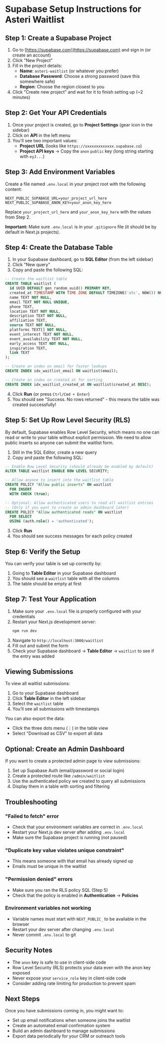 # Supabase Setup Instructions for Asteri Waitlist

## Step 1: Create a Supabase Project

1. Go to [https://supabase.com](https://supabase.com) and sign in (or create an account)
2. Click "New Project"
3. Fill in the project details:
   - **Name**: `asteri-waitlist` (or whatever you prefer)
   - **Database Password**: Choose a strong password (save this somewhere safe)
   - **Region**: Choose the region closest to you
4. Click "Create new project" and wait for it to finish setting up (~2 minutes)

## Step 2: Get Your API Credentials

1. Once your project is created, go to **Project Settings** (gear icon in the sidebar)
2. Click on **API** in the left menu
3. You'll see two important values:
   - **Project URL** (looks like `https://xxxxxxxxxxxxx.supabase.co`)
   - **Project API keys** → Copy the `anon` `public` key (long string starting with `eyJ...`)

## Step 3: Add Environment Variables

Create a file named `.env.local` in your project root with the following content:

```env
NEXT_PUBLIC_SUPABASE_URL=your_project_url_here
NEXT_PUBLIC_SUPABASE_ANON_KEY=your_anon_key_here
```

Replace `your_project_url_here` and `your_anon_key_here` with the values from Step 2.

**Important:** Make sure `.env.local` is in your `.gitignore` file (it should be by default in Next.js projects).

## Step 4: Create the Database Table

1. In your Supabase dashboard, go to **SQL Editor** (from the left sidebar)
2. Click "New query"
3. Copy and paste the following SQL:

```sql
-- Create the waitlist table
CREATE TABLE waitlist (
  id UUID DEFAULT gen_random_uuid() PRIMARY KEY,
  created_at TIMESTAMP WITH TIME ZONE DEFAULT TIMEZONE('utc', NOW()) NOT NULL,
  name TEXT NOT NULL,
  email TEXT NOT NULL UNIQUE,
  phone TEXT,
  location TEXT NOT NULL,
  description TEXT NOT NULL,
  affiliation TEXT,
  source TEXT NOT NULL,
  platforms TEXT[] NOT NULL,
  event_interest TEXT NOT NULL,
  event_availability TEXT NOT NULL,
  early_access TEXT NOT NULL,
  inspiration TEXT,
  link TEXT
);

-- Create an index on email for faster lookups
CREATE INDEX idx_waitlist_email ON waitlist(email);

-- Create an index on created_at for sorting
CREATE INDEX idx_waitlist_created_at ON waitlist(created_at DESC);
```

4. Click **Run** (or press `Ctrl/Cmd + Enter`)
5. You should see "Success. No rows returned" - this means the table was created successfully!

## Step 5: Set Up Row Level Security (RLS)

By default, Supabase enables Row Level Security, which means no one can read or write to your table without explicit permission. We need to allow public inserts so anyone can submit the waitlist form.

1. Still in the SQL Editor, create a new query
2. Copy and paste the following SQL:

```sql
-- Enable Row Level Security (should already be enabled by default)
ALTER TABLE waitlist ENABLE ROW LEVEL SECURITY;

-- Allow anyone to insert into the waitlist table
CREATE POLICY "Allow public inserts" ON waitlist
  FOR INSERT
  WITH CHECK (true);

-- Optional: Allow authenticated users to read all waitlist entries
-- (Only if you want to create an admin dashboard later)
CREATE POLICY "Allow authenticated reads" ON waitlist
  FOR SELECT
  USING (auth.role() = 'authenticated');
```

3. Click **Run**
4. You should see success messages for each policy created

## Step 6: Verify the Setup

You can verify your table is set up correctly by:

1. Going to **Table Editor** in your Supabase dashboard
2. You should see a `waitlist` table with all the columns
3. The table should be empty at first

## Step 7: Test Your Application

1. Make sure your `.env.local` file is properly configured with your credentials
2. Restart your Next.js development server:
   ```bash
   npm run dev
   ```
3. Navigate to `http://localhost:3000/waitlist`
4. Fill out and submit the form
5. Check your Supabase dashboard → **Table Editor** → `waitlist` to see if the entry was added

## Viewing Submissions

To view all waitlist submissions:

1. Go to your Supabase dashboard
2. Click **Table Editor** in the left sidebar
3. Select the `waitlist` table
4. You'll see all submissions with timestamps

You can also export the data:
- Click the three dots menu (⋮) in the table view
- Select "Download as CSV" to export all data

## Optional: Create an Admin Dashboard

If you want to create a protected admin page to view submissions:

1. Set up Supabase Auth (email/password or social login)
2. Create a protected route like `/admin/waitlist`
3. Use the authenticated policy we created to query all submissions
4. Display them in a table with sorting and filtering

## Troubleshooting

### "Failed to fetch" error
- Check that your environment variables are correct in `.env.local`
- Restart your Next.js dev server after adding `.env.local`
- Make sure the Supabase project is running (not paused)

### "Duplicate key value violates unique constraint"
- This means someone with that email has already signed up
- Emails must be unique in the waitlist

### "Permission denied" errors
- Make sure you ran the RLS policy SQL (Step 5)
- Check that the policy is enabled in **Authentication** → **Policies**

### Environment variables not working
- Variable names must start with `NEXT_PUBLIC_` to be available in the browser
- Restart your dev server after changing `.env.local`
- Never commit `.env.local` to git

## Security Notes

- The `anon` key is safe to use in client-side code
- Row Level Security (RLS) protects your data even with the anon key exposed
- Never expose your `service_role` key in client-side code
- Consider adding rate limiting for production to prevent spam

## Next Steps

Once you have submissions coming in, you might want to:
- Set up email notifications when someone joins the waitlist
- Create an automated email confirmation system
- Build an admin dashboard to manage submissions
- Export data periodically for your CRM or outreach tools

